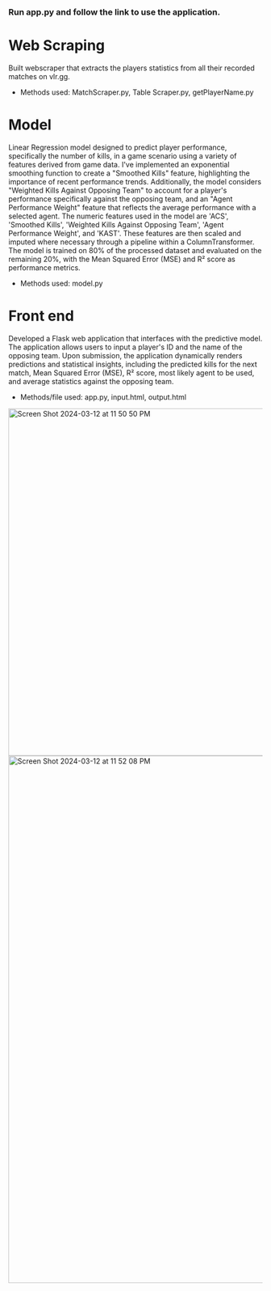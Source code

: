 ### Run app.py and follow the link to use the application.

# Web Scraping 
Built webscraper that extracts the players statistics from all their recorded matches on vlr.gg.
- Methods used: MatchScraper.py, Table Scraper.py, getPlayerName.py

# Model
Linear Regression model designed to predict player performance, specifically the number of kills, in a game scenario using a variety of features derived from game data. I've implemented an exponential smoothing function to create a "Smoothed Kills" feature, highlighting the importance of recent performance trends. Additionally, the model considers "Weighted Kills Against Opposing Team" to account for a player's performance specifically against the opposing team, and an "Agent Performance Weight" feature that reflects the average performance with a selected agent. The numeric features used in the model are 'ACS', 'Smoothed Kills', 'Weighted Kills Against Opposing Team', 'Agent Performance Weight', and 'KAST'. These features are then scaled and imputed where necessary through a pipeline within a ColumnTransformer. The model is trained on 80% of the processed dataset and evaluated on the remaining 20%, with the Mean Squared Error (MSE) and R² score as performance metrics.
- Methods used: model.py

# Front end
Developed a Flask web application that interfaces with the predictive model. The application allows users to input a player's ID and the name of the opposing team. Upon submission, the application dynamically renders predictions and statistical insights, including the predicted kills for the next match, Mean Squared Error (MSE), R² score, most likely agent to be used, and average statistics against the opposing team.
- Methods/file used: app.py, input.html, output.html

<img width="687" alt="Screen Shot 2024-03-12 at 11 50 50 PM" src="https://github.com/dsarria123/Valorant-ML-Project/assets/107361281/91302609-0a68-407e-bb7f-0a70865f3e96">
<img width="1043" alt="Screen Shot 2024-03-12 at 11 52 08 PM" src="https://github.com/dsarria123/Valorant-ML-Project/assets/107361281/f213c527-0a07-449d-a7c5-102936749f55">
